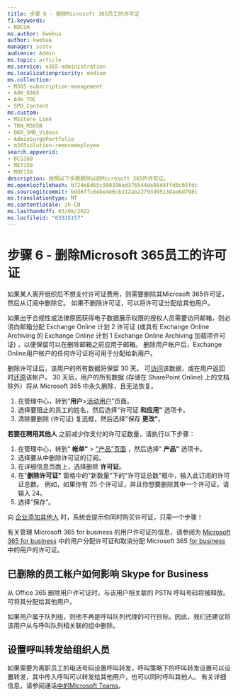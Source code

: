 ```yaml
---
title: 步骤 6 - 删除Microsoft 365员工的许可证
f1.keywords:
- NOCSH
ms.author: kwekua
author: kwekua
manager: scotv
audience: Admin
ms.topic: article
ms.service: o365-administration
ms.localizationpriority: medium
ms.collection:
- M365-subscription-management
- Adm_O365
- Adm_TOC
- SPO_Content
ms.custom:
- MSStore_Link
- TRN_M365B
- OKR_SMB_Videos
- AdminSurgePortfolio
- m365solution-removeemployee
search.appverid:
- BCS160
- MET150
- MOE150
description: 按照以下步骤删除以前Microsoft 365的许可证。
ms.openlocfilehash: b724e8d65c990396ad376544de86d4ffd0cb5fdc
ms.sourcegitcommit: bdd6ffc6ebe4e6cb212ab22793d9513dae6d798c
ms.translationtype: MT
ms.contentlocale: zh-CN
ms.lasthandoff: 03/08/2022
ms.locfileid: "63315157"
---
```

# <a name="step-6---remove-and-delete-the-microsoft-365-license-from-a-former-employee"></a>步骤 6 - 删除Microsoft 365员工的许可证

如果某人离开组织后不想支付许可证费用，则需要删除其Microsoft 365许可证，然后从订阅中删除它。 如果不删除许可证，可以将许可证分配给其他用户。

如果出于合规性或法律原因获得电子数据展示权限的授权人员需要访问邮箱，则必须向邮箱分配 Exchange Online 计划 2 许可证 (或具有 Exchange Online Archiving 的 Exchange Online 计划 1 Exchange Online Archiving 加载项许可证) ，以便保留可以在删除邮箱之前应用于邮箱。 删除用户帐户后，Exchange Online用户帐户的任何许可证将可用于分配给新用户。
  
删除许可证后，该用户的所有数据将保留 30 天。 可[访问](get-access-to-and-back-up-a-former-user-s-data.md)该数据，或在用户返回时[还原](restore-user.md)该帐户。 30 天后，用户的所有数据 (存储在 SharePoint Online) 上的文档除外）将从 Microsoft 365 中永久删除，且无法恢复。

1. 在管理中心，转到“**用户**\><a href="https://go.microsoft.com/fwlink/p/?linkid=834822" target="_blank">活动用户</a>”页面。
2. 选择要阻止的员工的姓名，然后选择"许可证 **和应用"** 选项卡。
3. 清除要删除 (许可证) 复选框，然后选择"保存 **更改"**。

**若要在聘用其他人** 之前减少你支付的许可证数量，请执行以下步骤：

1. 在管理中心，转到" **帐单"** \> <a href="https://go.microsoft.com/fwlink/p/?linkid=842054" target="_blank">"产品"页面</a> ，然后选择" **产品"** 选项卡。
2. 选择要从中删除许可证的订阅。
3. 在详细信息页面上，选择删除 **许可证**。
4. 在"**删除许可证"** 窗格中的"新数量"下的"许可证总数"框中，输入此订阅的许可证总数。 例如，如果你有 25 个许可证，并且你想要删除其中一个许可证，请输入 24。
5. 选择“保存”。

向 [企业添加其他人](add-users.md) 时，系统会提示你同时购买许可证，只需一个步骤！

有关管理 Microsoft 365 for business 的用户许可证的信息，请参阅为 [Microsoft 365 for business](../manage/assign-licenses-to-users.md) 中的用户分配许可证和取消分配 Microsoft 365 [for business](../manage/remove-licenses-from-users.md) 中的用户的许可证。
  
## <a name="how-the-deleted-employee-account-affects-skype-for-business"></a>已删除的员工帐户如何影响 Skype for Business

从 Office 365 删除用户许可证时，与该用户相关联的 PSTN 呼叫号码将被释放。可将其分配给其他用户。
  
如果用户属于队列组，则他不再是呼叫队列代理的可行目标。因此，我们还建议将该用户从与呼叫队列相关联的组中删除。

## <a name="set-up-call-forwarding-to-people-in-your-organization"></a>设置呼叫转发给组织人员

如果需要为离职员工的电话号码设置呼叫转发，呼叫策略下的呼叫转发设置可以设置转发，其中传入呼叫可以转发给其他用户，也可以同时呼叫其他人。 有关详细信息，请参阅通话[中的Microsoft Teams](/microsoftteams/teams-calling-policy)。
